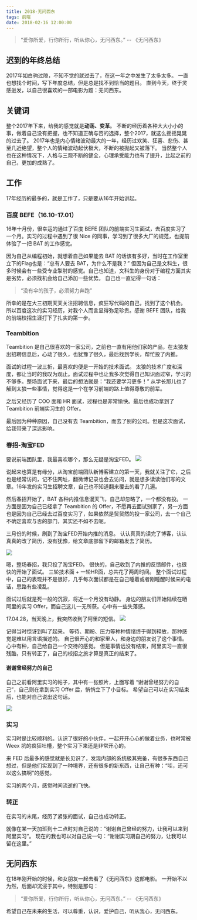 ```yaml
---
title: 2018-无问西东
tags: 前端
date: 2018-02-16 12:00:00
---
```


> “爱你所爱，行你所行，听从你心，无问西东。” -- 《无问西东》

## 迟到的年终总结

2017年如白驹过隙，不知不觉的就过去了，在这一年之中发生了太多太多。
一直也想找个时间，写下年度总结，但是总是找不到恰当的题目。
直到今天，终于灵感迸发，以自己很喜欢的一部电影为题：无问西东。

## 关键词

整个2017年下来，给我的感觉就是**动荡、变革**。
不断的经历着各种大大小小的事，做着自己没有把握，也不知道正确与否的选择，整个2017，就这么摇摇晃晃的过去了。
2017年也是内心情绪波动最大的一年，经历过欢笑、狂喜、悲伤、甚至几近绝望，整个人的情绪波动起伏极大，不断的被抛起又被落下。
当然整个人也在这种情况下，人格与三观不断的健全，心理承受能力也有了提升，比起之前的自己，更加的成熟了。

## 工作
17年经历的最多的，就是工作了，只是要从16年开始讲起。

### 百度 BEFE（16.10-17.01）

16年十月份，很幸运的通过了百度 BEFE 团队的前端实习生面试，去百度实习了一个月。实习的过程中遇到了很 Nice 的同事，学习到了很多大厂的规范，也提前体验了一把 BAT 的工作感觉。

因为自己从编程初始，就想着自己如果能去 BAT 的话该有多好，当时在工作室里立下的Flag也是：“总有人要去 BAT，为什么不是我？”
但因为自己是文科生，很多时候会有一些受专业掣肘的感觉。自己也知道，文科生的身份对于编程方面其实是劣势，必须找机会给自己添加一些优势。
自己也一直记得一句话：

> “没有伞的孩子，必须努力奔跑”

所幸的是在大三初期天天关注招聘信息，疯狂写代码的自己，找到了这个机会。
所以百度这次的实习经历，对我个人而言显得弥足珍贵。感谢 BEFE 团队，给我的前端校招生涯打下了扎实的第一步。

### Teambition

Teambition 是自己很喜欢的一家公司，之前也一直有用他们家的产品，在太狼发出招聘信息后，心动了很久，也犹豫了很久，最后找到学长，帮忙投了内推。

面试的过程一波三折，最喜欢的便是一开始的技术面试。
太狼的技术广度和深度，都让当时的我叹为观止。面试过程中也让我多次觉得自己知识面过窄，学习的不够多。整场面试下来，最后的想法就是：“我还要学习更多！”
从学长那儿也了解到太狼一些事情，觉得这是一个在学习前端的路上值得尊敬的前辈。

之后又经历了 COO 面和 HR 面试，过程也是非常愉快。最后也成功拿到了 Teambition 前端实习生的 Offer。

最后因为种种原因，自己没有去 Teambition，而去了别的公司。但是这次面试，给我带来了深远影响。

### 春招-淘宝FED

要说前端团队里，我最喜欢哪个，那么无疑是淘宝FED。
![](http://ipic-666.oss-cn-hangzhou.aliyuncs.com/2018-02-16-140654.png)

说起来也算是有缘分，从淘宝前端团队新博客建立的第一天，我就关注了它，之后也是经常访问，记不住网址，翻微博记录也会去访问，就是想多读读他们写的文章。16年发的实习生招聘文章，自己也不知道翻来覆去的看了几遍。

然后春招开始了，BAT 各种内推信息漫天飞，自己却忽略了，一个都没有投。
一方面是因为自己已经拿了 Teambition 的 Offer，不愿再去面试别家了，另一方面也是因为自己已经去过百度实习了，如果依然是贸贸然的投一家公司，去一个自己不确定喜欢与否的部门，其实还不如不去呢。

三月份的时候，刷到了淘宝FED开始内推的消息。
认认真真的读完了博客，认认真真的改了简历，没有犹豫，给文章底部留下的邮箱发去了简历。

![](http://ipic-666.oss-cn-hangzhou.aliyuncs.com/2018-02-16-141239.jpg)


嗯，整场春招，我只投了淘宝FED。
很快的，自己收到了内推的反馈邮件，也很快的开始了面试。
三轮技术面 + 一轮HR面，总共花了两周时间。
整个面试过程中，自己的表现并不是很好，几乎每次面试都是在自己睡着或者刚睡醒时候来的电话，思路有些凌乱。

面试过后就是死一般的沉寂，将近一个月没有动静。
身边的朋友们开始陆续在晒阿里的实习 Offer，而自己这儿一无所获。心中有一些失落感。

17.04.28，当天晚上，我突然收到了阿里的短信。
![](http://ipic-666.oss-cn-hangzhou.aliyuncs.com/2018-02-16-142338.png)

记得当时惊讶到叫了起来。
等待、期盼、压力等种种情绪终于得到释放，那种感觉是难以用言语描述的。
自己很开心的和家里人，和身边的朋友说了这个事情。
心中有种，自己给自己一个交待的感觉。
但是事情远没有结束，阿里实习一直很残酷，只有转正了，自己的校招之旅才算是真正的结束了。

#### 谢谢曾经努力的自己

自己之前看阿里实习的帖子，其中有一张照片，上面写着 “谢谢曾经努力的自己”，自己则在拿到实习 Offer 后，悄悄立下了小目标。
希望自己可以在实习结束后，也能对自己说出这句话。

![](http://ipic-666.oss-cn-hangzhou.aliyuncs.com/2018-02-16-143216.jpg)

### 实习

实习时是比较顺利的。认识了很好的小伙伴，一起开开心心的做着业务，也时常被 Weex 坑的疯狂吐槽，整个实习下来还是非常开心的。

来 FED 后最多的感觉就是长见识了，发现内部的系统极其完备，有很多东西自己想过，但是他们实现到了一种境界，还有很多的新东西，让自己有种：“哇，还可以这么搞啊”的感觉。

实习的两个月，感觉时间流逝的飞快。

### 转正

在实习的末尾，经历了紧张的面试，自己也成功转正。

就像在某一天加班到十二点时对自己说的：“谢谢自己曾经的努力，让我可以来到阿里实习”。
现在的我也可以对自己说一句：“谢谢实习期自己的努力，让我可以留在这里。”

## 无问西东

在18年刚开始的时候，和女朋友一起去看了《无问西东》这部电影。
一开始不以为然，后面却沉浸于其中，特别是那句：

> “爱你所爱，行你所行，听从你心，无问西东。” -- 《无问西东》

希望自己在未来的生活，可以尊重，认识，爱护自己，听从我心，无问西东。